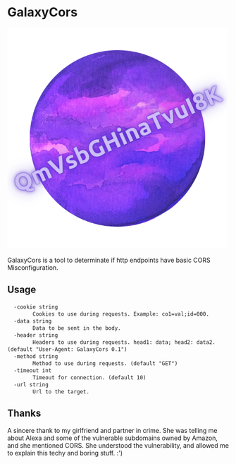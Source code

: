 # GalaxyCors
![](icon.png)

GalaxyCors is a tool to determinate if http endpoints have basic CORS Misconfiguration.

## Usage
```code
  -cookie string
        Cookies to use during requests. Example: co1=val;id=000.
  -data string
        Data to be sent in the body.
  -header string
        Headers to use during requests. head1: data; head2: data2. (default "User-Agent: GalaxyCors 0.1")
  -method string
        Method to use during requests. (default "GET")
  -timeout int
        Timeout for connection. (default 10)
  -url string
        Url to the target.
```

## Thanks
A sincere thank to my girlfriend and partner in crime.
She was telling me about Alexa and some of the vulnerable subdomains owned by Amazon, and she mentioned CORS. She understood the vulnerability, and allowed me to explain this techy and boring stuff. :')